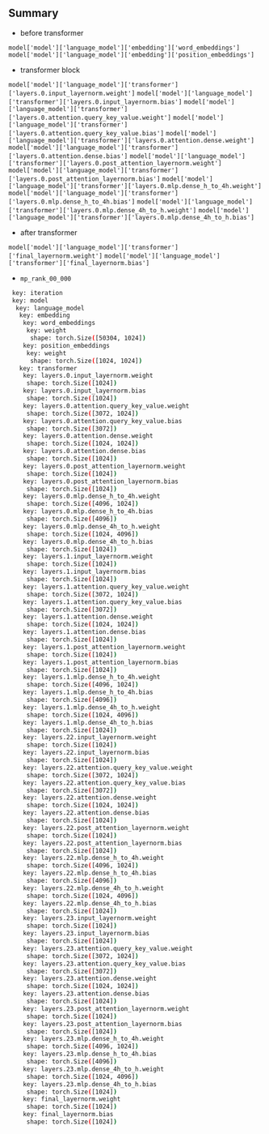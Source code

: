 ## Summary

* before transformer

`model['model']['language_model']['embedding']['word_embeddings']`
`model['model']['language_model']['embedding']['position_embeddings']`

* transformer block

`model['model']['language_model']['transformer']['layers.0.input_layernorm.weight']`
`model['model']['language_model']['transformer']['layers.0.input_layernorm.bias']`
`model['model']['language_model']['transformer']['layers.0.attention.query_key_value.weight']`
`model['model']['language_model']['transformer']['layers.0.attention.query_key_value.bias']`
`model['model']['language_model']['transformer']['layers.0.attention.dense.weight']`
`model['model']['language_model']['transformer']['layers.0.attention.dense.bias']`
`model['model']['language_model']['transformer']['layers.0.post_attention_layernorm.weight']`
`model['model']['language_model']['transformer']['layers.0.post_attention_layernorm.bias']`
`model['model']['language_model']['transformer']['layers.0.mlp.dense_h_to_4h.weight']`
`model['model']['language_model']['transformer']['layers.0.mlp.dense_h_to_4h.bias']`
`model['model']['language_model']['transformer']['layers.0.mlp.dense_4h_to_h.weight']`
`model['model']['language_model']['transformer']['layers.0.mlp.dense_4h_to_h.bias']`

* after transformer

`model['model']['language_model']['transformer']['final_layernorm.weight']`
`model['model']['language_model']['transformer']['final_layernorm.bias']`


* `mp_rank_00_000`

```bash
 key: iteration
 key: model
  key: language_model
   key: embedding
    key: word_embeddings
     key: weight
      shape: torch.Size([50304, 1024])
    key: position_embeddings
     key: weight
      shape: torch.Size([1024, 1024])
   key: transformer
    key: layers.0.input_layernorm.weight
     shape: torch.Size([1024])
    key: layers.0.input_layernorm.bias
     shape: torch.Size([1024])
    key: layers.0.attention.query_key_value.weight
     shape: torch.Size([3072, 1024])
    key: layers.0.attention.query_key_value.bias
     shape: torch.Size([3072])
    key: layers.0.attention.dense.weight
     shape: torch.Size([1024, 1024])
    key: layers.0.attention.dense.bias
     shape: torch.Size([1024])
    key: layers.0.post_attention_layernorm.weight
     shape: torch.Size([1024])
    key: layers.0.post_attention_layernorm.bias
     shape: torch.Size([1024])
    key: layers.0.mlp.dense_h_to_4h.weight
     shape: torch.Size([4096, 1024])
    key: layers.0.mlp.dense_h_to_4h.bias
     shape: torch.Size([4096])
    key: layers.0.mlp.dense_4h_to_h.weight
     shape: torch.Size([1024, 4096])
    key: layers.0.mlp.dense_4h_to_h.bias
     shape: torch.Size([1024])
    key: layers.1.input_layernorm.weight
     shape: torch.Size([1024])
    key: layers.1.input_layernorm.bias
     shape: torch.Size([1024])
    key: layers.1.attention.query_key_value.weight
     shape: torch.Size([3072, 1024])
    key: layers.1.attention.query_key_value.bias
     shape: torch.Size([3072])
    key: layers.1.attention.dense.weight
     shape: torch.Size([1024, 1024])
    key: layers.1.attention.dense.bias
     shape: torch.Size([1024])
    key: layers.1.post_attention_layernorm.weight
     shape: torch.Size([1024])
    key: layers.1.post_attention_layernorm.bias
     shape: torch.Size([1024])
    key: layers.1.mlp.dense_h_to_4h.weight
     shape: torch.Size([4096, 1024])
    key: layers.1.mlp.dense_h_to_4h.bias
     shape: torch.Size([4096])
    key: layers.1.mlp.dense_4h_to_h.weight
     shape: torch.Size([1024, 4096])
    key: layers.1.mlp.dense_4h_to_h.bias
     shape: torch.Size([1024])
    key: layers.22.input_layernorm.weight
     shape: torch.Size([1024])
    key: layers.22.input_layernorm.bias
     shape: torch.Size([1024])
    key: layers.22.attention.query_key_value.weight
     shape: torch.Size([3072, 1024])
    key: layers.22.attention.query_key_value.bias
     shape: torch.Size([3072])
    key: layers.22.attention.dense.weight
     shape: torch.Size([1024, 1024])
    key: layers.22.attention.dense.bias
     shape: torch.Size([1024])
    key: layers.22.post_attention_layernorm.weight
     shape: torch.Size([1024])
    key: layers.22.post_attention_layernorm.bias
     shape: torch.Size([1024])
    key: layers.22.mlp.dense_h_to_4h.weight
     shape: torch.Size([4096, 1024])
    key: layers.22.mlp.dense_h_to_4h.bias
     shape: torch.Size([4096])
    key: layers.22.mlp.dense_4h_to_h.weight
     shape: torch.Size([1024, 4096])
    key: layers.22.mlp.dense_4h_to_h.bias
     shape: torch.Size([1024])
    key: layers.23.input_layernorm.weight
     shape: torch.Size([1024])
    key: layers.23.input_layernorm.bias
     shape: torch.Size([1024])
    key: layers.23.attention.query_key_value.weight
     shape: torch.Size([3072, 1024])
    key: layers.23.attention.query_key_value.bias
     shape: torch.Size([3072])
    key: layers.23.attention.dense.weight
     shape: torch.Size([1024, 1024])
    key: layers.23.attention.dense.bias
     shape: torch.Size([1024])
    key: layers.23.post_attention_layernorm.weight
     shape: torch.Size([1024])
    key: layers.23.post_attention_layernorm.bias
     shape: torch.Size([1024])
    key: layers.23.mlp.dense_h_to_4h.weight
     shape: torch.Size([4096, 1024])
    key: layers.23.mlp.dense_h_to_4h.bias
     shape: torch.Size([4096])
    key: layers.23.mlp.dense_4h_to_h.weight
     shape: torch.Size([1024, 4096])
    key: layers.23.mlp.dense_4h_to_h.bias
     shape: torch.Size([1024])
    key: final_layernorm.weight
     shape: torch.Size([1024])
    key: final_layernorm.bias
     shape: torch.Size([1024])
```